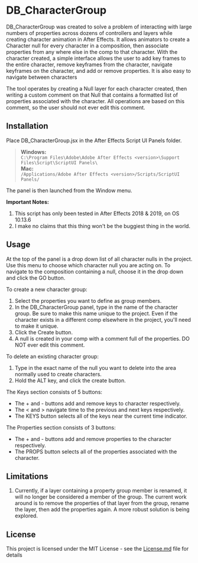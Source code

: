 # DB_CharacterGroup

DB_CharacterGroup was created to solve a problem of interacting with large
numbers of properties across dozens of controllers and layers while creating
character animation in After Effects. It allows animators to create a  Character
null for every character in a composition, then associate properties from any
where else in the comp  to that character. With the character created, a simple
interface allows the user to add key frames to the entire character, remove
keyframes from the character, navigate keyframes on the character, and add or
remove properties. It is also easy to navigate between characters

The tool operates by creating a Null layer for each character created, then
writing a custom comment on that Null that contains a formatted list of
properties associated with the character. All operations are based on this
comment, so the user should not ever edit this comment.



## Installation

Place DB_CharacterGroup.jsx in the After Effects Script UI Panels folder.

>**Windows:**  
>`C:\Program Files\Adobe\Adobe After Effects <version>\Support Files\Script\ScriptUI Panels\`  
>**Mac:**  
>`/Applications/Adobe After Effects <version>/Scripts/ScriptUI Panels/`  

The panel is then launched from the Window menu.

**Important Notes:**  
 1. This script has only been tested in After Effects 2018 & 2019, on OS 10.13.6
 2. I make no claims that this thing won't be the buggiest thing in the world.



## Usage
At the top of the panel is a drop down list of all character nulls in the project.
Use this menu to choose which character null you are acting on. To navigate to
the composition containing a null, choose it in the drop down and click the GO button.

To create a new character group:
 1. Select the properties you want to define as group members.
 2. In the DB_CharacterGroup panel, type in the name of the character group.
    Be sure to make this name unique to the project. Even if the character exists
    in a different comp elsewhere in the project, you'll need to make it unique.
 3. Click the Create button.
 4. A null is created in your comp with a comment full of the properties. DO NOT
    ever edit this comment.

To delete an existing character group:
 1. Type in the exact name of the null you want to delete into the area normally
    used to create characters.
 2. Hold the ALT key, and click the create button.

The Keys section consists of 5 buttons:
  * The + and - buttons add and remove keys to character respectively.
  * The < and > navigate time to the previous and next keys respectively.
  * The KEYS button selects all of the keys near the current time indicator.

The Properties section consists of 3 buttons:
  * The + and - buttons add and remove properties to the character respectively.
  * The PROPS button selects all of the properties associated with the character.


## Limitations
 1. Currently, if a layer containing a property group member is renamed, it will
    no longer be considered a member of the group. The current work around is to
    remove the properties of that layer from the group, rename the layer, then
    add the properties again. A more robust solution is being explored.


## License

This project is licensed under the MIT License - see the [License.md](License.md) file for details
